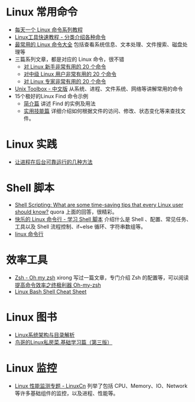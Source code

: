
# Linux 常用命令
- [每天一个 Linux 命令系列教程](http://www.cnblogs.com/peida/archive/2012/12/05/2803591.html)
- [Linux工具快速教程 - 分类介绍各种命令](http://linuxtools-rst.readthedocs.org/zh_CN/latest/index.html)
- [最常用的 Linux 命令大全](http://codecloud.net/linux-commond-461.html) 包括查看系统信息、文本处理、文件搜索、磁盘处理等
- 三篇系列文章，都是对应的 Linux 命令，很不错
	+ [对 Linux 新手非常有用的 20 个命令](http://www.oschina.net/translate/useful-linux-commands-for-newbies)
	+ [对中级 Linux 用户非常有用的 20 个命令](http://www.oschina.net/translate/20-advanced-commands-for-middle-level-linux-users)
	+ [对 Linux 专家非常有用的 20 个命令](http://www.oschina.net/translate/20-advanced-commands-for-linux-experts)
- [Unix Toolbox - 中文版](http://cb.vu/unixtoolbox_zh_CN.xhtml) 从系统、进程、文件系统、网络等讲解常用的命令
- 15个极好的Linux Find 命令示例
	+ [简介篇](http://www.oschina.net/translate/15-practical-linux-find-command-examples) 讲述 Find 的实例及用法
	+ [实用技能篇](http://www.oschina.net/translate/15-practical-unix-linux-find-command-examples-part-2) 详细介绍如何根据文件的访问、修改、状态变化等来查找文件。


# Linux 实践
- [让进程在后台可靠运行的几种方法](https://www.ibm.com/developerworks/cn/linux/l-cn-nohup/)


# Shell 脚本
- [Shell Scripting: What are some time-saving tips that every Linux user should know?](https://www.quora.com/Shell-Scripting/What-are-some-time-saving-tips-that-every-Linux-user-should-know) quora 上面的回答，很精彩。
- [快乐的 Linux 命令行 - 学习 Shell 脚本](http://billie66.github.io/TLCL/book/zh/) 介绍什么是 Shell 、配置、常见任务、工具以及 Shell 流程控制、if~else 循环、字符串数组等。
- [linux 命令行](https://github.com/jlevy/the-art-of-command-line/blob/master/README-zh.md?f=tt&hmsr=toutiao.io&utm_medium=toutiao.io&utm_source=toutiao.io)

# 效率工具
- [Zsh - Oh my zsh](http://ohmyz.sh/) xirong 写过一篇文章，专门介绍 Zsh 的配置等，可以阅读[提高命令效率之终极利器 Oh-my-zsh](http://www.ixirong.com/2015/04/27/strong-bash-use-oh-my-zsh/)
- [Linux Bash Shell Cheat Sheet](http://cli.learncodethehardway.org/bash_cheat_sheet.pdf)

# Linux 图书
- [Linux系统架构与目录解析](http://book.douban.com/subject/3592797/)
- [鸟哥的Linux私房菜.基础学习篇（第三版）](http://book.douban.com/subject/4889838/)

# Linux 监控
- [Linux 性能监测专题 - LinuxCn](https://linux.cn/topic-linux-system-performance-monitoring.html) 列举了包括 CPU、Memory、IO、Network 等许多基础组件的监控，以及进程、性能等。
